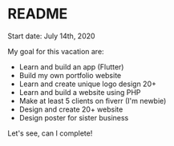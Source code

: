 # README

Start date: July 14th, 2020

My goal for this vacation are:

- Learn and build an app (Flutter)
- Build my own portfolio website
- Learn and create unique logo design 20+
- Learn and build a website using PHP
- Make at least 5 clients on fiverr (I'm newbie)
- Design and create 20+ website
- Design poster for sister business

Let's see, can I complete!
